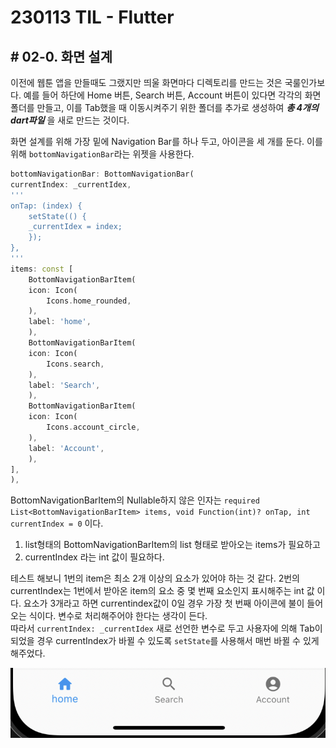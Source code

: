 
# 230113 TIL - Flutter

## # 02-0. 화면 설계

이전에 웹툰 앱을 만들때도 그랬지만 띄울 화면마다 디렉토리를 만드는 것은 국룰인가보다. 예를 들어 하단에 Home 버튼, Search 버튼, Account 버튼이 있다면 각각의 화면 폴더를 만들고, 이를 Tab했을 때 이동시켜주기 위한 폴더를 추가로 생성하여 ***총 4개의 dart파일*** 을 새로 만드는 것이다.

화면 설계를 위해 가장 밑에 Navigation Bar를 하나 두고, 아이콘을 세 개를 둔다. 이를 위해 `bottomNavigationBar`라는 위젯을 사용한다. 
```dart
bottomNavigationBar: BottomNavigationBar(
currentIndex: _currentIdex,
'''
onTap: (index) {
    setState(() {
    _currentIdex = index;
    });
},
'''
items: const [
    BottomNavigationBarItem(
    icon: Icon(
        Icons.home_rounded,
    ),
    label: 'home',
    ),
    BottomNavigationBarItem(
    icon: Icon(
        Icons.search,
    ),
    label: 'Search',
    ),
    BottomNavigationBarItem(
    icon: Icon(
        Icons.account_circle,
    ),
    label: 'Account',
    ),
],
),
```
BottomNavigationBarItem의 Nullable하지 않은 인자는 `required List<BottomNavigationBarItem> items,
  void Function(int)? onTap,
  int currentIndex = 0` 이다. 
  1. list형태의 BottomNavigationBarItem의 list 형태로 받아오는 items가 필요하고
  2. currentIndex 라는 int 값이 필요하다.

테스트 해보니 1번의 item은 최소 2개 이상의 요소가 있어야 하는 것 같다. 2번의 currentIndex는 1번에서 받아온 item의 요소 중 몇 번째 요소인지 표시해주는 int 값 이다. 요소가 3개라고 하면 currentindex값이 0일 경우 가장 첫 번째 아이콘에 불이 들어오는 식이다. 변수로 처리해주어야 한다는 생각이 든다. \
따라서 `currentIndex: _currentIdex` 새로 선언한 변수로 두고 사용자에 의해 Tab이 되었을 경우 currentIndex가 바뀔 수 있도록 `setState`를 사용해서 매번 바뀔 수 있게 해주었다.

![BottomNavigationBar](/src/img/BottomNavigationBar.png)
